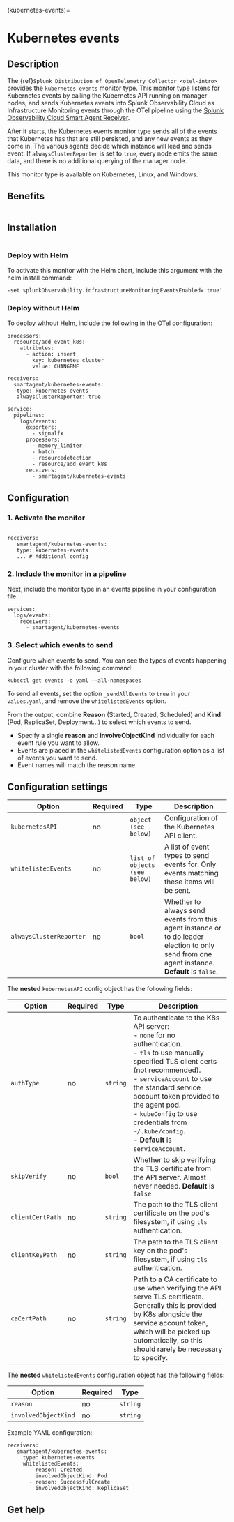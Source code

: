 (kubernetes-events)=

# Kubernetes events
<meta name="Description" content="Use this Splunk Observability Cloud integration for the Kubernetes events monitor. See benefits, install, configuration, and metrics">

## Description

The {ref}`Splunk Distribution of OpenTelemetry Collector <otel-intro>` provides the `kubernetes-events` monitor type. This monitor type listens for Kubernetes events by calling the Kubernetes API running on manager nodes, and sends Kubernetes events into Splunk Observability Cloud as Infrastructure Monitoring events through the OTel pipeline using the [Splunk Observability Cloud Smart Agent Receiver](https://github.com/signalfx/splunk-otel-collector/tree/main/internal/receiver/smartagentreceiver). 

After it starts, the Kubernetes events monitor type sends all of the events that Kubernetes has that are still persisted, and any new events as they come in. The various agents decide which instance will lead and sends event. If ``alwaysClusterReporter`` is set to ``true``, every node emits the same data, and there is no additional querying of the manager node. 

This monitor type is available on Kubernetes, Linux, and Windows.

## Benefits

```{include} /_includes/benefits-events.md
```
## Installation

```{include} /_includes/collector-installation.md
```

### Deploy with Helm

To activate this monitor with the Helm chart, include this argument with the helm install command:

```
-set splunkObservability.infrastructureMonitoringEventsEnabled='true'
```

### Deploy without Helm

To deploy without Helm, include the following in the OTel configuration: 

```
processors:
  resource/add_event_k8s:
    attributes:
      - action: insert
        key: kubernetes_cluster
        value: CHANGEME

receivers:
  smartagent/kubernetes-events:
   type: kubernetes-events
   alwaysClusterReporter: true

service:
  pipelines:
    logs/events:
      exporters:
        - signalfx
      processors:
        - memory_limiter
        - batch
        - resourcedetection
        - resource/add_event_k8s
      receivers:
        - smartagent/kubernetes-events        
```

## Configuration

### 1. Activate the monitor

```{include} /_includes/configuration.md
```

```
receivers:
   smartagent/kubernetes-events:
   type: kubernetes-events
   ... # Additional config
```

### 2. Include the monitor in a pipeline

Next, include the monitor type in an events pipeline in your configuration file. 

```
services:
  logs/events:
    receivers:
      - smartagent/kubernetes-events
```

### 3. Select which events to send

Configure which events to send. You can see the types of events happening in your cluster with the following command:

```
kubectl get events -o yaml --all-namespaces
```

To send all events, set the option ``_sendAllEvents`` to ``true`` in your ``values.yaml``, and remove the ``whitelistedEvents`` option.

From the output, combine **Reason** (Started, Created, Scheduled) and **Kind** (Pod, ReplicaSet, Deployment…) to select which events to send. 
- Specify a single **reason** and **involveObjectKind** individually for each event rule you want to allow.
- Events are placed in the `whitelistedEvents` configuration option as a list of events you want to send. 
- Event names will match the reason name.

## Configuration settings

| Option | Required | Type | Description |
| --- | --- | --- | --- |
| `kubernetesAPI` | no | `object (see below)` | Configuration of the Kubernetes API client. |
| `whitelistedEvents` | no | `list of objects (see below)` | A list of event types to send events for.  Only events matching these items will be sent. |
| `alwaysClusterReporter` | no | `bool` | Whether to always send events from this agent instance or to do leader election to only send from one agent instance. **Default** is `false`. |


The **nested** `kubernetesAPI` config object has the following fields:

| Option | Required | Type | Description |
| --- | --- | --- | --- |
| `authType` | no | `string` | To authenticate to the K8s API server: <br> - `none` for no authentication.<br> - `tls` to use manually specified TLS client certs (not recommended). <br> - `serviceAccount` to use the standard service account token provided to the agent pod. <br> - `kubeConfig` to use credentials from `~/.kube/config`. <br> - **Default** is `serviceAccount`. |
| `skipVerify` | no | `bool` | Whether to skip verifying the TLS certificate from the API server.  Almost never needed. **Default** is `false` |
| `clientCertPath` | no | `string` | The path to the TLS client certificate on the pod's filesystem, if using `tls` authentication. |
| `clientKeyPath` | no | `string` | The path to the TLS client key on the pod's filesystem, if using `tls` authentication. |
| `caCertPath` | no | `string` | Path to a CA certificate to use when verifying the API serve TLS certificate.  Generally this is provided by K8s alongside the service account token, which will be picked up automatically, so this should rarely be necessary to specify. |

The **nested** `whitelistedEvents` configuration object has the following fields:

| Option | Required | Type | 
| --- | --- | --- | 
| `reason` | no | `string` | 
| `involvedObjectKind` | no | `string` | 

Example YAML configuration:

```
receivers:
   smartagent/kubernetes-events:
     type: kubernetes-events
     whitelistedEvents:
       - reason: Created
         involvedObjectKind: Pod
       - reason: SuccessfulCreate
         involvedObjectKind: ReplicaSet
```

## Get help

```{include} /_includes/troubleshooting.md
```
